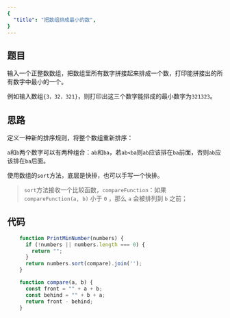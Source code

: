 ```yaml
---
{
  "title": "把数组排成最小的数",
}
---
```


## 题目

输入一个正整数数组，把数组里所有数字拼接起来排成一个数，打印能拼接出的所有数字中最小的一个。

例如输入数组`{3，32，321}`，则打印出这三个数字能排成的最小数字为`321323`。

## 思路

定义一种新的排序规则，将整个数组重新排序：

`a`和`b`两个数字可以有两种组合：`ab`和`ba`，若`ab<ba`则`ab`应该排在`ba`前面，否则`ab`应该排在`ba`后面。

使用数组的`sort`方法，底层是快排，也可以手写一个快排。

> `sort`方法接收一个比较函数，`compareFunction`：如果 `compareFunction(a, b)` 小于 `0` ，那么 `a` 会被排列到 `b` 之前；

## 代码

```js
    function PrintMinNumber(numbers) {
      if (!numbers || numbers.length === 0) {
        return "";
      }
      return numbers.sort(compare).join('');
    }

    function compare(a, b) {
      const front = "" + a + b;
      const behind = "" + b + a;
      return front - behind;
    }
```